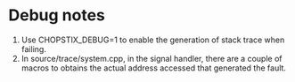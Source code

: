 # Debug notes

1. Use CHOPSTIX_DEBUG=1 to enable the generation of stack trace when failing.  
2. In source/trace/system.cpp, in the signal handler, there are a couple of 
   macros to obtains the actual address accessed that generated the fault.

